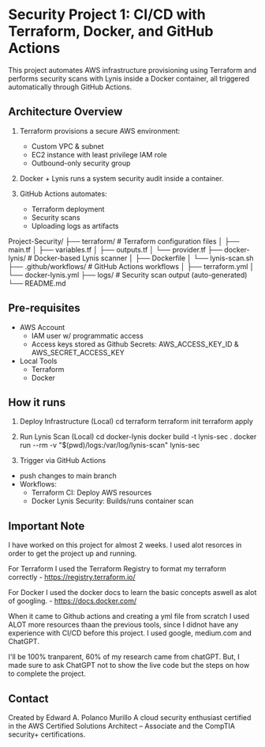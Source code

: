 # Security Project 1: CI/CD with Terraform, Docker, and GitHub Actions

This project automates AWS infrastructure provisioning using Terraform and performs security scans with Lynis inside a Docker container, all triggered automatically through GitHub Actions.

## Architecture Overview

1. Terraform provisions a secure AWS environment:
    - Custom VPC & subnet
    - EC2 instance with least privilege IAM role
    - Outbound-only security group

2. Docker + Lynis runs a system security audit inside a container.

3. GitHub Actions automates:
    - Terraform deployment
    - Security scans
    - Uploading logs as artifacts


Project-Security/
├── terraform/                # Terraform configuration files
│   ├── main.tf
│   ├── variables.tf
│   ├── outputs.tf
│   └── provider.tf
├── docker-lynis/              # Docker-based Lynis scanner
│   ├── Dockerfile
│   └── lynis-scan.sh
├── .github/workflows/         # GitHub Actions workflows
│   ├── terraform.yml
│   └── docker-lynis.yml
├── logs/                      # Security scan output (auto-generated)
└── README.md


## Pre-requisites

- AWS Account
    - IAM user w/ programmatic access
    - Access keys stored as Github Secrets: AWS_ACCESS_KEY_ID & AWS_SECRET_ACCESS_KEY
- Local Tools
    - Terraform
    - Docker

## How it runs

1. Deploy Infrastructure (Local)
cd terraform
terraform init
terraform apply

2. Run Lynis Scan (Local)
cd docker-lynis
docker build -t lynis-sec .
docker run --rm -v "$(pwd)/logs:/var/log/lynis-scan" lynis-sec

3. Trigger via GitHub Actions
- push changes to main branch
- Workflows:
    - Terraform CI: Deploy AWS resources
    - Docker Lynis Security: Builds/runs container scan


##  Important Note

I have worked on this project for almost 2 weeks. I used alot resorces in order to get the project up and running. 

For Terraform I used the Terraform Registry to format my terraform correctly - https://registry.terraform.io/

For Docker I used the docker docs to learn the basic concepts aswell as alot of googling. - https://docs.docker.com/

When it came to Github actions and creating a yml file from scratch I used ALOT more resources thaan the previous tools, since I didnot have any experience with CI/CD before this project. I used google, medium.com and ChatGPT. 

I'll be 100% tranparent, 60% of my research came from chatGPT. But, I made sure to ask ChatGPT not to show the live code but the steps on how to complete the project. 

## Contact

Created by Edward A. Polanco Murillo A cloud security enthusiast certified in the AWS Certified Solutions Architect – Associate and the CompTIA security+ certifications.
